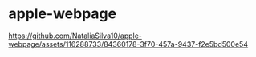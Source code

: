 # apple-webpage

https://github.com/NataliaSilva10/apple-webpage/assets/116288733/84360178-3f70-457a-9437-f2e5bd500e54

